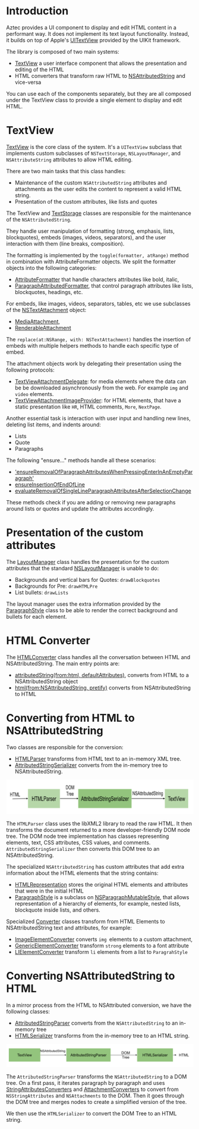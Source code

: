 # Introduction

Aztec provides a UI component to display and edit HTML content in a performant way. It does not implement its text layout functionality. Instead, it builds on top of Apple's [UITextView](https://developer.apple.com/documentation/uikit/uitextview) provided by the UIKit framework.  

The library is composed of two main systems:
 - [TextView](https://github.com/wordpress-mobile/AztecEditor-iOS/blob/develop/Aztec/Classes/TextKit/TextView.swift) a user interface component that allows the presentation and editing of the HTML
 - HTML converters that transform raw HTML to [NSAttributedString](https://developer.apple.com/documentation/foundation/nsattributedstring) and vice-versa

You can use each of the components separately, but they are all composed under the TextView class to provide a single element to display and edit HTML.

# TextView

[TextView](https://github.com/wordpress-mobile/AztecEditor-iOS/blob/develop/Aztec/Classes/TextKit/TextView.swift) is the core class of the system. It's a `UITextView` subclass that implements custom subclasses of `NSTextStorage`, `NSLayoutManager`, and `NSAttributeString` attributes to allow HTML editing.

There are two main tasks that this class handles:

 - Maintenance of the custom `NSAttributedString` attributes and attachments as the user edits the content to represent a valid HTML string. 
 - Presentation of the custom attributes, like lists and quotes

The TextView and [TextStorage](https://github.com/wordpress-mobile/AztecEditor-iOS/blob/develop/Aztec/Classes/TextKit/TextStorage.swift) classes are responsible for the maintenance of the `NSAttributedString`. 

They handle user manipulation of formatting (strong, emphasis, lists, blockquotes), embeds (images, videos, separators), and the user interaction with them (line breaks, composition).

The formatting is implemented by the `toggle(formatter, atRange)` method in combination with AttributeFormatter objects. We split the formatter objects into the following categories:
 - [AttributeFormatter](https://github.com/wordpress-mobile/AztecEditor-iOS/blob/develop/Aztec/Classes/Formatters/Base/AttributeFormatter.swift) that handle characters attributes like bold, italic, 
 - [ParagraphAttributedFormatter](https://github.com/wordpress-mobile/AztecEditor-iOS/blob/develop/Aztec/Classes/Formatters/Base/ParagraphAttributeFormatter.swift), that control paragraph attributes like lists, blockquotes, headings, etc.

For embeds, like images, videos, separators, tables, etc we use subclasses of the [NSTextAttachment](https://developer.apple.com/documentation/uikit/nstextattachment) object:
 - [MediaAttachment](https://github.com/wordpress-mobile/AztecEditor-iOS/blob/develop/Aztec/Classes/TextKit/MediaAttachment.swift), 
 - [RenderableAttachment](https://github.com/wordpress-mobile/AztecEditor-iOS/blob/develop/Aztec/Classes/TextKit/RenderableAttachment.swift)

The `replace(at:NSRange, with: NSTextAttachment)` handles the insertion of embeds with multiple helpers methods to handle each specific type of embed.

The attachment objects work by delegating their presentation using the following protocols:
 - [TextViewAttachmentDelegate](https://github.com/wordpress-mobile/AztecEditor-iOS/blob/develop/Aztec/Classes/TextKit/TextView.swift#L7): for media elements where the data can be be downloaded asynchronously from the web. For example `img` and `video` elements.
 - [TextViewAttachmentImageProvider](https://github.com/wordpress-mobile/AztecEditor-iOS/blob/develop/Aztec/Classes/TextKit/TextView.swift#L75): for HTML elements, that have a static presentation like `HR`, HTML comments, `More`, `NextPage`.

Another essential task is interaction with user input and handling new lines, deleting list items, and indents around:
 - Lists
 - Quote
 - Paragraphs

The following "ensure..." methods handle all these scenarios:
 - ['ensureRemovalOfParagraphAttributesWhenPressingEnterInAnEmptyParagraph'](https://github.com/wordpress-mobile/AztecEditor-iOS/blob/develop/Aztec/Classes/TextKit/TextView.swift#L1945)
 - [ensureInsertionOfEndOfLine](https://github.com/wordpress-mobile/AztecEditor-iOS/blob/develop/Aztec/Classes/TextKit/TextView.swift#L697)
 - [evaluateRemovalOfSingleLineParagraphAttributesAfterSelectionChange](https://github.com/wordpress-mobile/AztecEditor-iOS/blob/develop/Aztec/Classes/TextKit/TextView.swift#L1884)

These methods check if you are adding or removing new paragraphs around lists or quotes and update the attributes accordingly. 

# Presentation of the custom attributes

The [LayoutManager](https://github.com/wordpress-mobile/AztecEditor-iOS/blob/develop/Aztec/Classes/TextKit/LayoutManager.swift) class handles the presentation for the custom attributes that the standard [NSLayoutManager](https://developer.apple.com/documentation/uikit/nslayoutmanager) is unable to do:

 - Backgrounds and vertical bars for Quotes: `drawBlockquotes`
 - Backgrounds for Pre: `drawHTMLPre`
 - List bullets: `drawLists`

The layout manager uses the extra information provided by the [ParagraphStyle](https://github.com/wordpress-mobile/AztecEditor-iOS/blob/develop/Aztec/Classes/TextKit/ParagraphStyle.swift) class to be able to render the correct background and bullets for each element.

# HTML Converter

The [HTMLConverter](https://github.com/wordpress-mobile/AztecEditor-iOS/blob/develop/Aztec/Classes/NSAttributedString/Conversions/HTMLConverter.swift) class handles all the conversation between HTML and NSAttributedString. The main entry points are: 
 - [attributedString(from:html, defaultAttributes)](https://github.com/wordpress-mobile/AztecEditor-iOS/blob/develop/Aztec/Classes/NSAttributedString/Conversions/HTMLConverter.swift#L58), converts from HTML to a NSAttributedString object
 - [html(from:NSAttributedString, pretify)](https://github.com/wordpress-mobile/AztecEditor-iOS/blob/develop/Aztec/Classes/NSAttributedString/Conversions/HTMLConverter.swift#L110) converts from NSAttributedString to HTML

# Converting from HTML to NSAttributedString

Two classes are responsible for the conversion:
 - [HTMLParser](https://github.com/wordpress-mobile/AztecEditor-iOS/blob/develop/Aztec/Classes/Libxml2/Converters/In/HTMLParser.swift) transforms from HTML text to an in-memory XML tree.
 - [AttributedStringSerializer](https://github.com/wordpress-mobile/AztecEditor-iOS/blob/develop/Aztec/Classes/NSAttributedString/Conversions/AttributedStringSerializer.swift) converts from the in-memory tree to NSAttributedString.

<img src="resources/html_to_nsattributedstring.png">

The `HTMLParser` class uses the libXML2 library to read the raw HTML. It then transforms the document returned to a more developer-friendly DOM node tree.
The DOM node tree implementation has classes representing elements, text, CSS attributes, CSS values, and comments.
`AttributedStringSerializer` then converts this DOM tree to an NSAttributedString.

The specialized `NSAttributedString` has custom attributes that add extra information about the HTML elements that the string contains:
 - [HTMLRepresentation](https://github.com/wordpress-mobile/AztecEditor-iOS/blob/develop/Aztec/Classes/NSAttributedString/Attributes/HTMLRepresentation.swift) stores the original HTML elements and attributes that were in the initial HTML
 - [ParagraphStyle](https://github.com/wordpress-mobile/AztecEditor-iOS/blob/develop/Aztec/Classes/TextKit/ParagraphStyle.swift) is a subclass on [NSParagraphMutableStyle](https://github.com/wordpress-mobile/AztecEditor-iOS/blob/develop/Aztec/Classes/TextKit/ParagraphStyle.swift), that allows representation of a hierarchy of elements, for example, nested lists, blockquote inside lists, and others.

Specialized [Converter](https://github.com/wordpress-mobile/AztecEditor-iOS/blob/develop/Aztec/Classes/Converters/ElementsToAttributedString/Implementations/GenericElementConverter.swift) classes transform from HTML Elements to NSAttributedString text and attributes, for example:
 - [ImageElementConverter](https://github.com/wordpress-mobile/AztecEditor-iOS/blob/develop/Aztec/Classes/Converters/ElementsToAttributedString/Implementations/ImageElementConverter.swift) converts `img `elements to a custom attachment, 
 - [GenericElementConverter](https://github.com/wordpress-mobile/AztecEditor-iOS/blob/develop/Aztec/Classes/Converters/ElementsToAttributedString/Implementations/GenericElementConverter.swift) transform `strong` elements to a font attribute
 - [LIElementConverter](https://github.com/wordpress-mobile/AztecEditor-iOS/blob/develop/Aztec/Classes/Converters/ElementsToAttributedString/Implementations/GenericElementConverter.swift) transform `li` elements from a list to `ParagrahStyle`
 
# Converting NSAttributedString to HTML

In a mirror process from the HTML to NSAttributed conversion, we have the following classes:
 - [AttributedStringParser](https://github.com/wordpress-mobile/AztecEditor-iOS/blob/develop/Aztec/Classes/NSAttributedString/Conversions/AttributedStringParser.swift) converts from the `NSAttributedString` to an in-memory tree
 - [HTMLSerializer](https://github.com/wordpress-mobile/AztecEditor-iOS/blob/develop/Aztec/Classes/Libxml2/Converters/Out/HTMLSerializer.swift) transforms from the in-memory tree to an HTML string.

<img src="resources/nsattributedstring_to_html.png">

The `AttributedStringParser` transforms the `NSAttributedString` to a DOM tree. On a first pass, it iterates paragraph by paragraph and uses [StringAttributesConverters](https://github.com/wordpress-mobile/AztecEditor-iOS/blob/develop/Aztec/Classes/Converters/ElementsToAttributedString/Implementations/GenericElementConverter.swift) and [AttachmentConverters](https://github.com/wordpress-mobile/AztecEditor-iOS/blob/develop/Aztec/Classes/Converters/ElementsToAttributedString/Implementations/GenericElementConverter.swift) to convert from `NSStringAttributes` and `NSAttachments` to the DOM. 
Then it goes through the DOM tree and merges nodes to create a simplified version of the tree.

We then use the `HTMLSerializer` to convert the DOM Tree to an HTML string.



